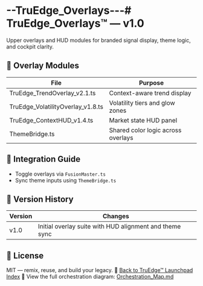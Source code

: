 # --TruEdge_Overlays---# TruEdge_Overlays™ — v1.0

Upper overlays and HUD modules for branded signal display, theme logic, and cockpit clarity.

## 🔧 Overlay Modules
| File | Purpose |
|------|---------|
| TruEdge_TrendOverlay_v2.1.ts | Context-aware trend display |
| TruEdge_VolatilityOverlay_v1.8.ts | Volatility tiers and glow zones |
| TruEdge_ContextHUD_v1.4.ts | Market state HUD panel |
| ThemeBridge.ts | Shared color logic across overlays |

## 🧩 Integration Guide
- Toggle overlays via `FusionMaster.ts`
- Sync theme inputs using `ThemeBridge.ts`

## 🧪 Version History
| Version | Changes |
|---------|---------|
| v1.0 | Initial overlay suite with HUD alignment and theme sync |

## 📝 License
MIT — remix, reuse, and build your legacy.
🔗 [Back to TruEdge™ Launchpad Index](https://github.com/TruEdge-systems/TruEdge_Launchpad/blob/main/README.md)
📎 View the full orchestration diagram: [Orchestration_Map.md](Orchestration_Map.md)
